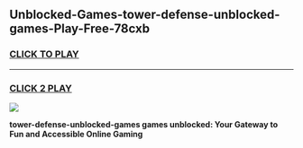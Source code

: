 
## Unblocked-Games-tower-defense-unblocked-games-Play-Free-78cxb
<h3>
<a href="https://premium76.site?title=tower-defense-unblocked-games&ref=18A1">CLICK TO PLAY</a></h3>
<hr>

<h3>
<a href="https://premium76.site?title=tower-defense-unblocked-games&ref=18A1">CLICK 2 PLAY</a>
  
</h3>

<a href="https://premium76.site?title=tower-defense-unblocked-games&ref=18A1"><img src="https://clearcache.store/games.png"></a>


**tower-defense-unblocked-games games unblocked: Your Gateway to Fun and Accessible Online Gaming**
